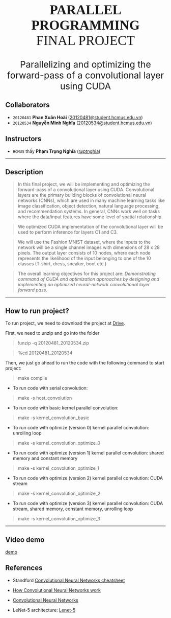 
<div style="text-align: center">
    <span style="font-size: 3em; font-weight: 700; font-family: Consolas">
        PARALLEL PROGRAMMING <br>
    </span>
    <span style="font-size: 3em; font-weight: 200; font-family: Consolas">
        FINAL PROJECT <br>
    </span>
    <br><br>
    <span style="font-size: 2em">
       Parallelizing and optimizing the forward-pass of a 
convolutional layer using CUDA
    </span>
</div>


## Collaborators 
- `20120481` **Phan Xuân Hoài** (20120481@student.hcmus.edu.vn)
- `20120534` **Nguyễn Minh Nghĩa** (20120534@student.hcmus.edu.vn)
## Instructors
- `HCMUS` thầy **Phạm Trọng Nghĩa** ([@ptnghia](ptnghia@fit.hcmus.edu.vn))
---
<div style="page-break-after: always"></div>

## Description
> In this final project, we will be implementing and optimizing the forward-pass of a convolutional layer using CUDA. Convolutional layers are the primary building blocks 
of convolutional neural networks (CNNs), which are used in many machine learning tasks like image classification,  object detection, natural language processing, and  recommendation systems. In general, CNNs work well on tasks where the data/input features have some level of spatial relationship.

> We optimized CUDA implementation of the convolutional layer will be used to perform inference for layers C1 and C3. 

> We will use the Fashion MNIST dataset, where the inputs to the network will be a single channel images with dimensions of 28 x 28 pixels. The output layer consists of 
10 nodes, where each node represents the likelihood of the input belonging to one of the 10 classes (T-shirt, dress, sneaker, boot etc.)

> The overall learning objectives for this project are:
*Demonstrating command of CUDA and optimization approaches by designing and implementing an optimized neural-network convolutional layer forward pass.*
---
## How to run project?
To run project, we need to download the project at [Drive](https://drive.google.com/file/d/1gHyKXiVSq8PlU75mK5bYbIZELNHyQZxh/view?usp=sharing).

First, we need to unzip and go into the folder

> !unzip -q 20120481_20120534.zip

> %cd 20120481_20120534

Then, we just go ahead to run the code with the following command to start project: 

> make compile

- To run code with serial convolution:

>make -s host_convolution

- To run code with basic kernel parallel convolution:

>make -s kernel_convolution_basic

- To run code with optimize (version 0) kernel parallel convolution: unrolling loop

>make -s kernel_convolution_optimize_0

- To run code with optimize (version 1) kernel parallel convolution: shared memory and constant memory

>make -s kernel_convolution_optimize_1

- To run code with optimize (version 2) kernel parallel convolution: CUDA stream

>make -s kernel_convolution_optimize_2

- To run code with optimize (version 3) kernel parallel convolution: CUDA stream, shared memory, constant memory, unrolling loop

>make -s kernel_convolution_optimize_3

---

## Video demo 
[demo](https://www.youtube.com/watch?v=HLLNnBKUuLM)

## References

* Standford [Convolutional Neural Networks cheatsheet](https://stanford.edu/~shervine/teaching/cs-230/cheatsheet-convolutional-neural-networks#overview)
  
* [How Convolutional Neural Networks work](https://www.youtube.com/watch?v=FmpDIaiMIeA)

* [Convolutional Neural Networks](https://d2l.ai/chapter_convolutional-neural-networks/index.html)

* LeNet-5 architecture: [Lenet-5](https://www.kaggle.com/code/blurredmachine/lenet-architecture-a-complete-guide/notebook)
 



